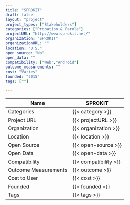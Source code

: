 ```yaml
---
title: "SPROKIT"
draft: false
layout: "project"
project_types: ["Stakeholders"]
categories: ["Probation & Parole"]
projectURL: "http://www.sprokit.net/"
organization: "SPROKIT"
organizationURL: ""
location: "U.S."
open_source: "No"
open_data: ""
compatibility: ["Web","Android"]
outcome_measurements: ""
cost: "Varies"
founded: "2015"
tags: [""]

---
```



Name                    |  SPROKIT    
------------------------|----
Categories              | {{< category >}} 
Project URL             | {{< projectURL >}} 
Organization            | {{< organization >}} 
Location                | {{< location >}} 
Open Source             | {{< open-source >}} 
Open Data               | {{< open-data >}} 
Compatibility           | {{< compatibility >}} 
Outcome Measurements    | {{< outcome >}} 
Cost to User            | {{< cost >}} 
Founded                 | {{< founded >}} 
Tags                    | {{< tags >}} 

